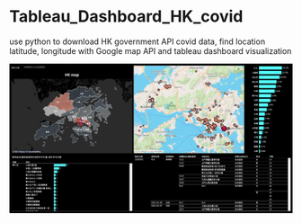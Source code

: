# Tableau_Dashboard_HK_covid
use python to download HK government API covid data, find location latitude, longitude with Google map API and tableau dashboard visualization

![link not valid](https://raw.githubusercontent.com/v-w-dev/Tableau_Dashboard_HK_covid/main/Dashboard(details).png)  

